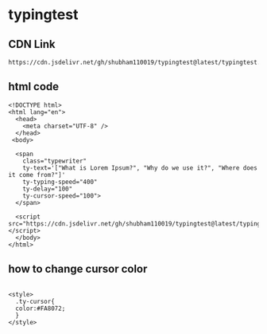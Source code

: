 # typingtest


## CDN Link
```
https://cdn.jsdelivr.net/gh/shubham110019/typingtest@latest/typingtest.min.js
```

## html code

```
<!DOCTYPE html>
<html lang="en">
  <head>
    <meta charset="UTF-8" />
  </head>
 <body>

  <span
    class="typewriter"
    ty-text='["What is Lorem Ipsum?", "Why do we use it?", "Where does it come from?"]'
    ty-typing-speed="400"
    ty-delay="100"
    ty-cursor-speed="100">
  </span>
 
  <script src="https://cdn.jsdelivr.net/gh/shubham110019/typingtest@latest/typingtest.min.js"></script>
  </body>
</html>
```

## how to change cursor color
```

<style>
  .ty-cursor{
  color:#FA8072;
  }
</style>
```
